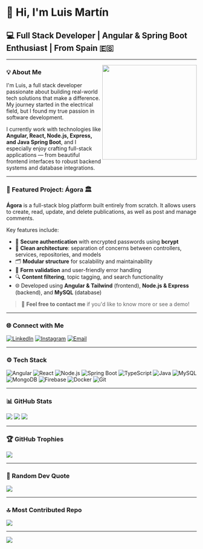 # 👋 Hi, I'm Luis Martín  
## 💻 Full Stack Developer | Angular & Spring Boot Enthusiast | From Spain 🇪🇸

---

<img src="https://i.imgur.com/0zqCIbl.png" width="250" align="right" />

### 💡 About Me

I'm Luis, a full stack developer passionate about building real-world tech solutions that make a difference. My journey started in the electrical field, but I found my true passion in software development.

I currently work with technologies like **Angular, React, Node.js, Express, and Java Spring Boot**, and I especially enjoy crafting full-stack applications — from beautiful frontend interfaces to robust backend systems and database integrations.

---

### 🚀 Featured Project: Ágora 🏛️

**Ágora** is a full-stack blog platform built entirely from scratch. It allows users to create, read, update, and delete publications, as well as post and manage comments.

Key features include:

- 🔐 **Secure authentication** with encrypted passwords using **bcrypt**
- 🧱 **Clean architecture**: separation of concerns between controllers, services, repositories, and models
- 🗂️ **Modular structure** for scalability and maintainability
- 🧠 **Form validation** and user-friendly error handling
- 🔍 **Content filtering**, topic tagging, and search functionality
- 🌐 Developed using **Angular & Tailwind** (frontend), **Node.js & Express** (backend), and **MySQL** (database)

> 📩 **Feel free to contact me** if you'd like to know more or see a demo!

---
### 🌐 Connect with Me

[![LinkedIn](https://img.shields.io/badge/LinkedIn-%230077B5.svg?logo=linkedin&logoColor=white)](https://linkedin.com/in/luis-martín-17a6951b6)
[![Instagram](https://img.shields.io/badge/Instagram-%23E4405F.svg?logo=Instagram&logoColor=white)](https://instagram.com/luismartingimeno)
[![Email](https://img.shields.io/badge/Email-D14836?logo=gmail&logoColor=white)](mailto:lumartin.gimeno@gmail.com)

---

### ⚙️ Tech Stack

![Angular](https://img.shields.io/badge/angular-%23DD0031.svg?style=flat&logo=angular&logoColor=white)
![React](https://img.shields.io/badge/react-%2320232a.svg?style=flat&logo=react&logoColor=%2361DAFB)
![Node.js](https://img.shields.io/badge/node.js-6DA55F?style=flat&logo=node.js&logoColor=white)
![Spring Boot](https://img.shields.io/badge/spring%20boot-%236DB33F.svg?style=flat&logo=spring-boot&logoColor=white)
![TypeScript](https://img.shields.io/badge/typescript-%23007ACC.svg?style=flat&logo=typescript&logoColor=white)
![Java](https://img.shields.io/badge/java-%23ED8B00.svg?style=flat&logo=java&logoColor=white)
![MySQL](https://img.shields.io/badge/mysql-4479A1.svg?style=flat&logo=mysql&logoColor=white)
![MongoDB](https://img.shields.io/badge/mongodb-%234ea94b.svg?style=flat&logo=mongodb&logoColor=white)
![Firebase](https://img.shields.io/badge/firebase-%23039BE5.svg?style=flat&logo=firebase)
![Docker](https://img.shields.io/badge/docker-%230db7ed.svg?style=flat&logo=docker&logoColor=white)
![Git](https://img.shields.io/badge/git-%23F05033.svg?style=flat&logo=git&logoColor=white)

---

### 📊 GitHub Stats

![](https://github-readme-stats.vercel.app/api?username=lmargim&theme=darcula&hide_border=true&include_all_commits=true&count_private=true)
![](https://nirzak-streak-stats.vercel.app/?user=lmargim&theme=darcula&hide_border=true)
![](https://github-readme-stats.vercel.app/api/top-langs/?username=lmargim&theme=darcula&hide_border=true&layout=compact)

---

### 🏆 GitHub Trophies

![](https://github-profile-trophy.vercel.app/?username=lmargim&theme=dracula&no-frame=true&no-bg=false&margin-w=4)

---

### 💬 Random Dev Quote

![](https://quotes-github-readme.vercel.app/api?type=horizontal&theme=gruvbox)

---

### 🔝 Most Contributed Repo

![](https://github-contributor-stats.vercel.app/api?username=lmargim&limit=5&theme=dracula&combine_all_yearly_contributions=true)

---

[![](https://visitcount.itsvg.in/api?id=lmargim&icon=10&color=13)](https://visitcount.itsvg.in)
